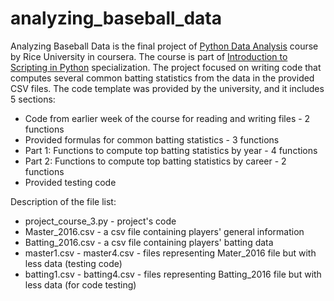 # analyzing_baseball_data
Analyzing Baseball Data is the final project of [Python Data Analysis](https://www.coursera.org/learn/python-analysis) course by Rice University in coursera. The course is part of [Introduction to Scripting in Python](https://www.coursera.org/specializations/introduction-scripting-in-python) specialization.
The project focused on writing code that computes several common batting statistics from the data in the provided CSV files.
The code template was provided by the university, and it includes 5 sections:
* Code from earlier week of the course for reading and writing files - 2 functions
* Provided formulas for common batting statistics - 3 functions
* Part 1: Functions to compute top batting statistics by year - 4 functions
* Part 2: Functions to compute top batting statistics by career - 2 functions
* Provided testing code

Description of the file list:
* project_course_3.py - project's code
* Master_2016.csv - a csv file containing players' general information
* Batting_2016.csv - a csv file containing players' batting data
* master1.csv - master4.csv - files representing Mater_2016 file but with less data (testing code)
* batting1.csv - batting4.csv - files representing Batting_2016 file but with less data (for code testing)

